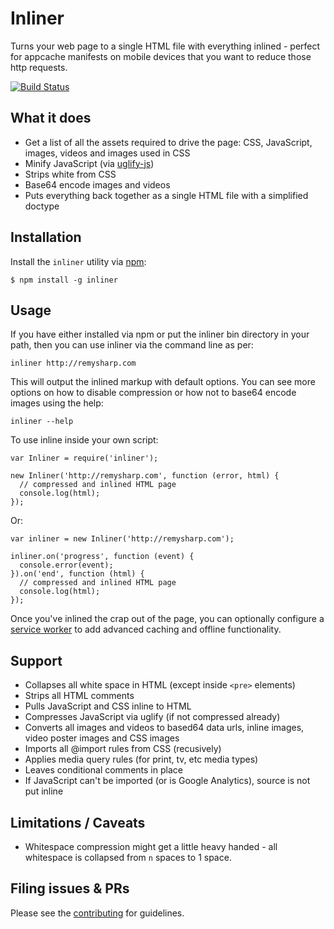 # Inliner

Turns your web page to a single HTML file with everything inlined - perfect for appcache manifests on mobile devices that you want to reduce those http requests.

[![Build Status](https://travis-ci.org/remy/inliner.svg)](https://travis-ci.org/remy/inliner)

## What it does

- Get a list of all the assets required to drive the page: CSS, JavaScript, images, videos and images used in CSS
- Minify JavaScript (via [uglify-js](https://github.com/mishoo/UglifyJS "mishoo/UglifyJS - GitHub"))
- Strips white from CSS
- Base64 encode images and videos
- Puts everything back together as a single HTML file with a simplified doctype

## Installation

Install the `inliner` utility via [npm](http://npmjs.org):

    $ npm install -g inliner

## Usage

If you have either installed via npm or put the inliner bin directory in your path, then you can use inliner via the command line as per:

    inliner http://remysharp.com

This will output the inlined markup with default options. You can see more options on how to disable compression or how not to base64 encode images using the help:

    inliner --help

To use inline inside your own script:

    var Inliner = require('inliner');

    new Inliner('http://remysharp.com', function (error, html) {
      // compressed and inlined HTML page
      console.log(html);
    });

Or:

    var inliner = new Inliner('http://remysharp.com');

    inliner.on('progress', function (event) {
      console.error(event);
    }).on('end', function (html) {
      // compressed and inlined HTML page
      console.log(html);
    });

Once you've inlined the crap out of the page, you can optionally configure a [service worker](https://developer.mozilla.org/en-US/docs/Web/API/Service_Worker_API/Using_Service_Workers) to add advanced caching and offline functionality.

## Support

- Collapses all white space in HTML (except inside `<pre>` elements)
- Strips all HTML comments
- Pulls JavaScript and CSS inline to HTML
- Compresses JavaScript via uglify (if not compressed already)
- Converts all images and videos to based64 data urls, inline images, video poster images and CSS images
- Imports all @import rules from CSS (recusively)
- Applies media query rules (for print, tv, etc media types)
- Leaves conditional comments in place
- If JavaScript can't be imported (or is Google Analytics), source is not put inline

## Limitations / Caveats

- Whitespace compression might get a little heavy handed - all whitespace is collapsed from `n` spaces to 1 space.

## Filing issues & PRs

Please see the [contributing](https://github.com/remy/inliner/blob/master/CONTRIBUTING.md) for guidelines.
